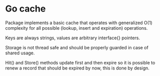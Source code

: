 # Go cache

Package implements a basic cache that operates with generalized O(1) complexity for all possible (lookup, insert and expiration) operations.

Keys are always strings, values are arbitrary interface{} pointers.

Storage is not thread safe and should be properly guarded in case of shared usage.

Hit() and Store() methods update first and then expire so it is possible to renew a record that should be expired by now, this is done by design.